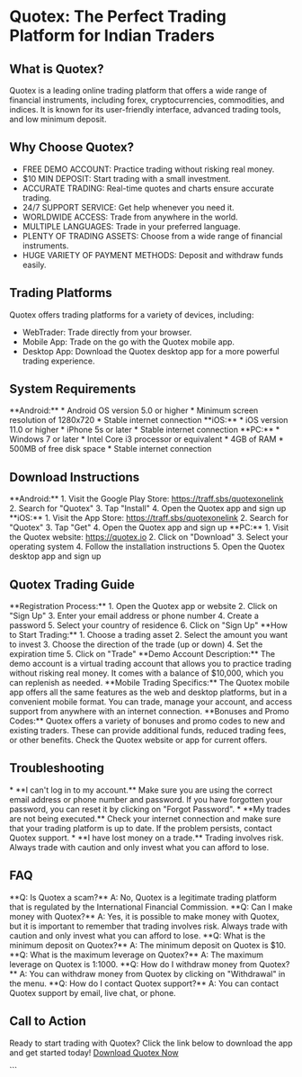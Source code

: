 # Quotex: The Perfect Trading Platform for Indian Traders

## What is Quotex?

Quotex is a leading online trading platform that offers a wide range of
financial instruments, including forex, cryptocurrencies, commodities,
and indices. It is known for its user-friendly interface, advanced
trading tools, and low minimum deposit.

## Why Choose Quotex?

-   FREE DEMO ACCOUNT: Practice trading without risking real money.
-   \$10 MIN DEPOSIT: Start trading with a small investment.
-   ACCURATE TRADING: Real-time quotes and charts ensure accurate
    trading.
-   24/7 SUPPORT SERVICE: Get help whenever you need it.
-   WORLDWIDE ACCESS: Trade from anywhere in the world.
-   MULTIPLE LANGUAGES: Trade in your preferred language.
-   PLENTY OF TRADING ASSETS: Choose from a wide range of financial
    instruments.
-   HUGE VARIETY OF PAYMENT METHODS: Deposit and withdraw funds easily.

## Trading Platforms

Quotex offers trading platforms for a variety of devices, including:

-   WebTrader: Trade directly from your browser.
-   Mobile App: Trade on the go with the Quotex mobile app.
-   Desktop App: Download the Quotex desktop app for a more powerful
    trading experience.

## System Requirements

\*\*Android:\*\* \* Android OS version 5.0 or higher \* Minimum screen
resolution of 1280x720 \* Stable internet connection \*\*iOS:\*\* \* iOS
version 11.0 or higher \* iPhone 5s or later \* Stable internet
connection \*\*PC:\*\* \* Windows 7 or later \* Intel Core i3 processor
or equivalent \* 4GB of RAM \* 500MB of free disk space \* Stable
internet connection

## Download Instructions

\*\*Android:\*\* 1. Visit the Google Play Store:
https://traff.sbs/quotexonelink 2. Search for "Quotex" 3. Tap
"Install" 4. Open the Quotex app and sign up \*\*iOS:\*\* 1. Visit
the App Store: https://traff.sbs/quotexonelink 2. Search for
"Quotex" 3. Tap "Get" 4. Open the Quotex app and sign up
\*\*PC:\*\* 1. Visit the Quotex website: https://quotex.io 2. Click on
"Download" 3. Select your operating system 4. Follow the
installation instructions 5. Open the Quotex desktop app and sign up

## Quotex Trading Guide

\*\*Registration Process:\*\* 1. Open the Quotex app or website 2. Click
on "Sign Up" 3. Enter your email address or phone number 4. Create
a password 5. Select your country of residence 6. Click on "Sign
Up" \*\*How to Start Trading:\*\* 1. Choose a trading asset 2. Select
the amount you want to invest 3. Choose the direction of the trade (up
or down) 4. Set the expiration time 5. Click on "Trade" \*\*Demo
Account Description:\*\* The demo account is a virtual trading account
that allows you to practice trading without risking real money. It comes
with a balance of \$10,000, which you can replenish as needed.
\*\*Mobile Trading Specifics:\*\* The Quotex mobile app offers all the
same features as the web and desktop platforms, but in a convenient
mobile format. You can trade, manage your account, and access support
from anywhere with an internet connection. \*\*Bonuses and Promo
Codes:\*\* Quotex offers a variety of bonuses and promo codes to new and
existing traders. These can provide additional funds, reduced trading
fees, or other benefits. Check the Quotex website or app for current
offers.

## Troubleshooting

\* \*\*I can\'t log in to my account.\*\* Make sure you are using the
correct email address or phone number and password. If you have
forgotten your password, you can reset it by clicking on "Forgot
Password". \* \*\*My trades are not being executed.\*\* Check your
internet connection and make sure that your trading platform is up to
date. If the problem persists, contact Quotex support. \* \*\*I have
lost money on a trade.\*\* Trading involves risk. Always trade with
caution and only invest what you can afford to lose.

## FAQ

\*\*Q: Is Quotex a scam?\*\* A: No, Quotex is a legitimate trading
platform that is regulated by the International Financial Commission.
\*\*Q: Can I make money with Quotex?\*\* A: Yes, it is possible to make
money with Quotex, but it is important to remember that trading involves
risk. Always trade with caution and only invest what you can afford to
lose. \*\*Q: What is the minimum deposit on Quotex?\*\* A: The minimum
deposit on Quotex is \$10. \*\*Q: What is the maximum leverage on
Quotex?\*\* A: The maximum leverage on Quotex is 1:1000. \*\*Q: How do I
withdraw money from Quotex?\*\* A: You can withdraw money from Quotex by
clicking on "Withdrawal" in the menu. \*\*Q: How do I contact
Quotex support?\*\* A: You can contact Quotex support by email, live
chat, or phone.

## Call to Action

Ready to start trading with Quotex? Click the link below to download the
app and get started today! [Download Quotex
Now](\%22https://traff.sbs/quotexonelink\%22)

\`\`\`


